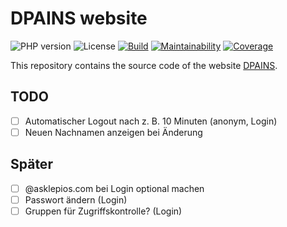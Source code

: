 # DPAINS website

![PHP version](https://img.shields.io/badge/php-8.2-brightgreen)
![License](https://img.shields.io/github/license/toddy15/dpains?color=bright)
[![Build](https://img.shields.io/github/actions/workflow/status/toddy15/dpains/test.yml)](https://github.com/toddy15/dpains/actions/workflows/test.yml)
[![Maintainability](https://img.shields.io/codeclimate/maintainability/toddy15/dpains)](https://codeclimate.com/github/toddy15/dpains)
[![Coverage](https://img.shields.io/codeclimate/coverage/toddy15/dpains)](https://codeclimate.com/github/toddy15/dpains)

This repository contains the source code of the website
[DPAINS](https://www.dienstplan-an.de/).

## TODO

- [ ] Automatischer Logout nach z. B. 10 Minuten (anonym, Login)
- [ ] Neuen Nachnamen anzeigen bei Änderung

## Später

- [ ] @asklepios.com bei Login optional machen
- [ ] Passwort ändern (Login)
- [ ] Gruppen für Zugriffskontrolle? (Login)
